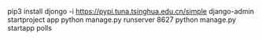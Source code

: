 pip3 install djongo -i https://pypi.tuna.tsinghua.edu.cn/simple
django-admin startproject app
python manage.py runserver 8627
python manage.py startapp polls